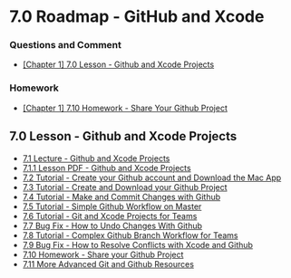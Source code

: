 # 7.0 Roadmap - GitHub and Xcode #


### Questions and Comment ###

* [\[Chapter 1\] 7.0 Lesson - Github and Xcode Projects](http://community.supereasyapps.com/t/chapter-1-7-0-lesson-github-and-xcode-projects/785)

### Homework ###

* [\[Chapter 1\] 7.10 Homework - Share Your Github Project](http://community.supereasyapps.com/t/chapter-1-7-10-homework-share-your-github-project/784)

## 7.0 Lesson - Github and Xcode Projects ##

* [7.1 Lecture - Github and Xcode Projects](http://courses.supereasyapps.com/courses/chapter-1-make-your-first-iphone-app/lectures/833231)
* [7.1.1 Lesson PDF - Github and Xcode Projects](http://courses.supereasyapps.com/courses/chapter-1-make-your-first-iphone-app/lectures/833276)
* [7.2 Tutorial - Create your Github account and Download the Mac App](http://courses.supereasyapps.com/courses/chapter-1-make-your-first-iphone-app/lectures/833235)
* [7.3 Tutorial - Create and Download your Github Project](http://courses.supereasyapps.com/courses/chapter-1-make-your-first-iphone-app/lectures/833230)
* [7.4 Tutorial - Make and Commit Changes with Github](http://courses.supereasyapps.com/courses/chapter-1-make-your-first-iphone-app/lectures/833232)
* [7.5 Tutorial - Simple Github Workflow on Master](http://courses.supereasyapps.com/courses/chapter-1-make-your-first-iphone-app/lectures/833233)
* [7.6 Tutorial - Git and Xcode Projects for Teams](http://courses.supereasyapps.com/courses/chapter-1-make-your-first-iphone-app/lectures/833234)
* [7.7 Bug Fix - How to Undo Changes With Github](http://courses.supereasyapps.com/courses/chapter-1-make-your-first-iphone-app/lectures/833236)
* [7.8 Tutorial - Complex Github Branch Workflow for Teams](http://courses.supereasyapps.com/courses/chapter-1-make-your-first-iphone-app/lectures/833237)
* [7.9 Bug Fix - How to Resolve Conflicts with Xcode and Github](http://courses.supereasyapps.com/courses/chapter-1-make-your-first-iphone-app/lectures/833243)
* [7.10 Homework - Share your Github Project](http://courses.supereasyapps.com/courses/chapter-1-make-your-first-iphone-app/lectures/833281)
* [7.11 More Advanced Git and Github Resources](http://courses.supereasyapps.com/courses/chapter-1-make-your-first-iphone-app/lectures/833282)
